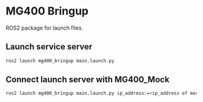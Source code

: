 # MG400 Bringup
ROS2 package for launch files.

## Launch service server
```bash
ros2 launch mg400_bringup main.launch.py
```

## Connect launch server with MG400_Mock
```bash
ros2 launch mg400_bringup main.launch.py ip_address:=<ip_address of mock>
```
